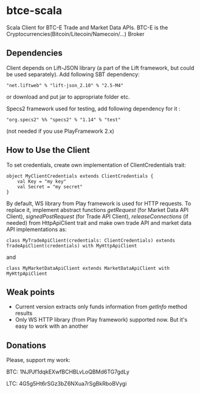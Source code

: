 btce-scala
==========

Scala Client for BTC-E Trade and Market Data APIs. BTC-E is the Cryptocurrencies(Bitcoin/Litecoin/Namecoin/...) Broker

Dependencies
------------

Client depends on Lift-JSON library (a part of the Lift framework, but could be used separately). Add following SBT dependency:

`"net.liftweb" % "lift-json_2.10" % "2.5-M4"`

or download and put jar to appropriate folder etc.


Specs2 framework used for testing, add following dependency for it :

`"org.specs2" %% "specs2" % "1.14" % "test"`

(not needed if you use PlayFramework 2.x)

How to Use the Client
---------------------

To set credentials, create own implementation of ClientCredentials trait:

    object MyClientCredentials extends ClientCredentials {
        val Key = "my key"
        val Secret = "my secret"
    }

By default, WS library from Play framework is used for HTTP requests. To replace 
it, implement abstract functions *getRequest* (for Market Data API Client), *signedPostRequest* (for Trade API Client), *releaseConnections* (if needed) from HttpApiClient trait
and make own trade API and market data API implementations as:

`class MyTradeApiClient(credentials: ClientCredentials) extends TradeApiClient(credentials) with MyHttpApiClient`

and

`class MyMarketDataApiClient extends MarketDataApiClient with MyHttpApiClient`



Weak points
-----------

* Current version extracts only funds information from *getInfo* method results
* Only WS HTTP library (from Play framework) supported now. But it's easy to work with an another

Donations
---------

Please, support my work:

BTC: 1NJPJf1dqkEXwfBCHBLvLoQBMd6TG7gdLy

LTC: 4G5g5Ht6rSGz3bZ6NXua7rSgBkRboBVygi

